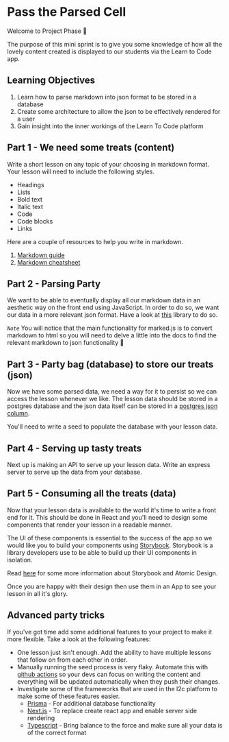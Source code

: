 # Pass the Parsed Cell

Welcome to Project Phase 🎉

The purpose of this mini sprint is to give you some knowledge of how all the lovely content created is displayed to our students via the Learn to Code app.

## Learning Objectives

1. Learn how to parse markdown into json format to be stored in a database
2. Create some architecture to allow the json to be effectively rendered for a user
3. Gain insight into the inner workings of the Learn To Code platform

## Part 1 - We need some treats (content)

Write a short lesson on any topic of your choosing in markdown format. Your lesson will need to include the following styles.

- Headings
- Lists
- Bold text
- Italic text
- Code
- Code blocks
- Links

Here are a couple of resources to help you write in markdown.

1. [Markdown guide](https://www.markdownguide.org/basic-syntax)
2. [Markdown cheatsheet](https://github.com/adam-p/markdown-here/wiki/Markdown-Cheatsheet)

## Part 2 - Parsing Party

We want to be able to eventually display all our markdown data in an aesthetic way on the front end using JavaScript.
In order to do so, we want our data in a more relevant json format. Have a look at [this](https://marked.js.org/) library to do so.

_*`Note`*_ You will notice that the main functionality for marked.js is to convert markdown to html so you will need to delve a little into the docs to find the relevant markdown to json functionality 👀

## Part 3 - Party bag (database) to store our treats (json)

Now we have some parsed data, we need a way for it to persist so we can access the lesson whenever we like.
The lesson data should be stored in a postgres database and the json data itself can be stored in a [postgres json column](https://www.postgresql.org/docs/current/datatype-json.html).

You'll need to write a seed to populate the database with your lesson data.

## Part 4 - Serving up tasty treats

Next up is making an API to serve up your lesson data. Write an express server to serve up the data from your database.

## Part 5 - Consuming all the treats (data)

Now that your lesson data is available to the world it's time to write a front end for it. This should be done in React and you'll need to design some components that render your lesson in a readable manner.

The UI of these components is essential to the success of the app so we would like you to build your components using [Storybook](https://storybook.js.org/). Storybook is a library developers use to be able to build up their UI components in isolation.

Read [here](./atomic-design-storybook.md) for some more information about Storybook and Atomic Design.

Once you are happy with their design then use them in an App to see your lesson in all it's glory.

## Advanced party tricks

If you've got time add some additional features to your project to make it more flexible. Take a look at the following features:

- One lesson just isn't enough. Add the ability to have multiple lessons that follow on from each other in order.
- Manually running the seed process is very flaky. Automate this with [github actions](https://docs.github.com/en/actions) so your devs can focus on writing the content and everything will be updated automatically when they push their changes.
- Investigate some of the frameworks that are used in the l2c platform to make some of these features easier.
  - [Prisma](https://www.prisma.io/) - For additional database functionality
  - [Next.js](https://nextjs.org/) - To replace create react app and enable server side rendering
  - [Typescript](https://www.typescriptlang.org/) - Bring balance to the force and make sure all your data is of the correct format
